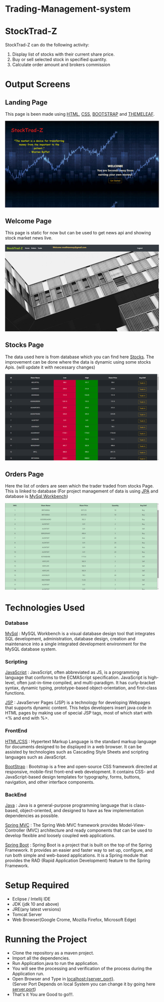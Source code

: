 # Trading-Management-system
# StockTrad-Z
StockTrad-Z can do the following activity:
1. Display list of stocks with their current share price.
2. Buy or sell selected stock in specified quantity. 
3. Calculate order amount and brokers commission

# Output Screens
## Landing Page
This page is been made using [HTML](https://developer.mozilla.org/en-US/docs/Web/HTML#:~:text=HTML%20(HyperText%20Markup%20Language)%20is,functionality%2Fbehavior%20(JavaScript).), 
[CSS](https://developer.mozilla.org/en-US/docs/Web/CSS), [BOOTSTRAP](https://getbootstrap.com/) and [THEMELEAF](https://www.thymeleaf.org/).

![Landing Page](task/snippets/landingPage.png)


## Welcome Page
This page is static for now but can be used to get news api and showing stock market news live.

![Welcome Page](task/snippets/welcomePage.png)

## Stocks Page
The data used here is from database which you can find here [Stocks](https://github.com/modhtanmay/Stock-Trading-Management/blob/master/Share-Data/Sql%20Scripts/shares.sql). The improvement can be done where the data is dynamic using some stocks Apis. (will update it with necessary changes)

![Stocks](task/snippets/stocksPage.png)


## Orders Page
Here the list of orders are seen which the trader traded from stocks Page. <br/> This is linked to database (For project management of data is using [JPA](https://spring.io/projects/spring-data-jpa) and database is [MySql Workbench](https://www.mysql.com/products/workbench/))

![Stocks](task/snippets/ordersPage.png)

# Technologies Used

### Database
[MySql](https://www.mysql.com/products/workbench/) : MySQL Workbench is a visual database design tool that integrates SQL development, administration, database design, creation and maintenance into a single integrated development environment for the MySQL database system.

### Scripting
[JavaScript](https://www.javascript.com/) : JavaScript, often abbreviated as JS, is a programming language that conforms to the ECMAScript specification. JavaScript is high-level, often just-in-time compiled, and multi-paradigm. It has curly-bracket syntax, dynamic typing, prototype-based object-orientation, and first-class functions.

[JSP](https://www.tutorialspoint.com/jsp/index.htm) : JavaServer Pages (JSP) is a technology for developing Webpages that supports dynamic content. This helps developers insert java code in HTML pages by making use of special JSP tags, most of which start with <% and end with %>.

### FrontEnd
[HTML/CSS](https://www.w3schools.com/html/) : Hypertext Markup Language is the standard markup language for documents designed to be displayed in a web browser. It can be assisted by technologies such as Cascading Style Sheets and scripting languages such as JavaScript.

[BootStrap](https://getbootstrap.com/) : Bootstrap is a free and open-source CSS framework directed at responsive, mobile-first front-end web development. It contains CSS- and JavaScript-based design templates for typography, forms, buttons, navigation, and other interface components.

### BackEnd
[Java](https://www.java.com/) : Java is a general-purpose programming language that is class-based, object-oriented, and designed to have as few implementation dependencies as possible.

[Spring MVC](https://docs.spring.io/spring/docs/3.2.x/spring-framework-reference/html/mvc.html) : The Spring Web MVC framework provides Model-View-Controller (MVC) architecture and ready components that can be used to develop flexible and loosely coupled web applications.

[Spring Boot](https://spring.io/projects/spring-boot) : Spring Boot is a project that is built on the top of the Spring Framework. It provides an easier and faster way to set up, configure, and run both simple and web-based applications. It is a Spring module that provides the RAD (Rapid Application Development) feature to the Spring Framework.

# Setup Required
- Eclipse / Intellij IDE
- JDK (jdk 10 and above)
- JRE(any latest versions)
- Tomcat Server
- Web Browser(Google Crome, Mozilla Firefox, Microsoft Edge)

# Running the Project
- Clone the repository as a maven project.
- Import all the dependencies.
- Run Application.java to run the application.
- You will see the processing and verification of the process during the Application run.
- Open Browser and Type in [localhost:{server_port}](https://locallhost.com/). <br/>(Server Port Depends on local System you can change it by going here [server.port](https://github.com/Anirudha2001/Trading-Management-system/blob/main/task/src/main/resources/application.properties))
- That's it You are Good to go!!!.
